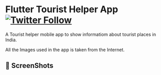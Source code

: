 # Flutter Tourist Helper App [![Twitter Follow](https://img.shields.io/twitter/follow/__thelazyone__.svg?style=social)](https://twitter.com/__thelazyone__)

A Tourist helper mobile app to show informatiom about tourist places in India.

All the Images used in the app is taken from the Internet.

## 📸 ScreenShots


